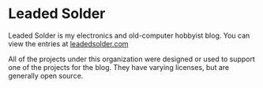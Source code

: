 # Leaded Solder
Leaded Solder is my electronics and old-computer hobbyist blog. You can view the entries at [leadedsolder.com](https://www.leadedsolder.com)

All of the projects under this organization were designed or used to support one of the projects for the blog. They have varying licenses, but are generally open source.
